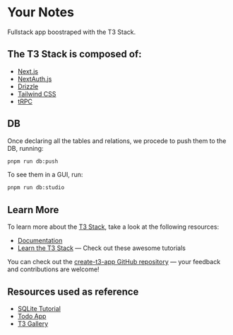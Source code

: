 # Your Notes

Fullstack app boostraped with the T3 Stack.

## The T3 Stack is composed of:

- [Next.js](https://nextjs.org)
- [NextAuth.js](https://next-auth.js.org)
- [Drizzle](https://orm.drizzle.team)
- [Tailwind CSS](https://tailwindcss.com)
- [tRPC](https://trpc.io)

## DB

Once declaring all the tables and relations, we procede to push them to the DB, running:

```bash
pnpm run db:push
```

To see them in a GUI, run:

```bash
pnpm run db:studio
```

## Learn More

To learn more about the [T3 Stack](https://create.t3.gg/), take a look at the following resources:

- [Documentation](https://create.t3.gg/)
- [Learn the T3 Stack](https://create.t3.gg/en/faq#what-learning-resources-are-currently-available) — Check out these awesome tutorials

You can check out the [create-t3-app GitHub repository](https://github.com/t3-oss/create-t3-app) — your feedback and contributions are welcome!

## Resources used as reference

- [SQLite Tutorial](https://dev.to/franciscomendes10866/getting-started-with-drizzle-orm-a-beginners-tutorial-4782)
- [Todo App](https://github.com/toyamarinyon/trpc-d1-todo)
- [T3 Gallery](https://github.com/t3dotgg/t3gallery)
